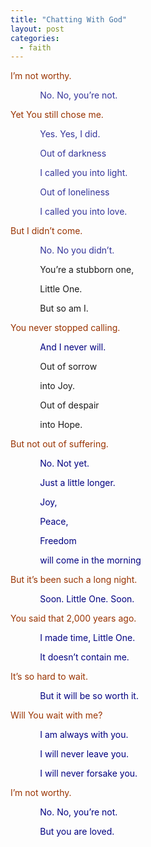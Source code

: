 ```yaml
---
title: "Chatting With God"
layout: post
categories: 
  - faith
---
```

<p><span style="color: #993300;">I&rsquo;m not worthy.</span></p>
<p>&nbsp;&nbsp;&nbsp;&nbsp;&nbsp;&nbsp;&nbsp;&nbsp;&nbsp;&nbsp;&nbsp; <span style="color: #333399;">No. No, you&rsquo;re not.</span></p>
<p><span style="color: #993300;">Yet You still chose me.</span></p>
<p>&nbsp;&nbsp;&nbsp;&nbsp;&nbsp;&nbsp;&nbsp;&nbsp;&nbsp;&nbsp;&nbsp; <span style="color: #333399;">Yes. Yes, I did.</span></p>
<p><span style="color: #333399;">&nbsp;&nbsp;&nbsp;&nbsp;&nbsp;&nbsp;&nbsp;&nbsp;&nbsp;&nbsp;&nbsp; Out of darkness</span></p>
<p><span style="color: #333399;">&nbsp;&nbsp;&nbsp;&nbsp;&nbsp;&nbsp;&nbsp;&nbsp;&nbsp;&nbsp;&nbsp; I called you into light.</span></p>
<p><span style="color: #333399;">&nbsp;&nbsp;&nbsp;&nbsp;&nbsp;&nbsp;&nbsp;&nbsp;&nbsp;&nbsp;&nbsp; Out of loneliness</span></p>
<p><span style="color: #333399;">&nbsp;&nbsp;&nbsp;&nbsp;&nbsp;&nbsp;&nbsp;&nbsp;&nbsp;&nbsp;&nbsp; I called you into love.</span></p>
<p><span style="color: #993300;">But I didn&rsquo;t come.</span></p>
<p>&nbsp;&nbsp;&nbsp;&nbsp;&nbsp;&nbsp;&nbsp;&nbsp;&nbsp;&nbsp;&nbsp; <span style="color: #333399;">No. No you didn&rsquo;t.</span></p>
<p>&nbsp;&nbsp;&nbsp;&nbsp;&nbsp;&nbsp;&nbsp;&nbsp;&nbsp;&nbsp;&nbsp; You&rsquo;re a stubborn one,</p>
<p>&nbsp;&nbsp;&nbsp;&nbsp;&nbsp;&nbsp;&nbsp;&nbsp;&nbsp;&nbsp;&nbsp; Little One.</p>
<p>&nbsp;&nbsp;&nbsp;&nbsp;&nbsp;&nbsp;&nbsp;&nbsp;&nbsp;&nbsp;&nbsp; But so am I.</p>
<p><span style="color: #993300;">You never stopped calling.</span></p>
<p>&nbsp;&nbsp;&nbsp;&nbsp;&nbsp;&nbsp;&nbsp;&nbsp;&nbsp;&nbsp;&nbsp; <span style="color: #000080;">And I never will.</span></p>
<p>&nbsp;&nbsp;&nbsp;&nbsp;&nbsp;&nbsp;&nbsp;&nbsp;&nbsp;&nbsp;&nbsp; Out of sorrow</p>
<p>&nbsp; &nbsp; &nbsp; &nbsp; &nbsp; &nbsp; into Joy.</p>
<p>&nbsp;&nbsp;&nbsp;&nbsp;&nbsp;&nbsp;&nbsp;&nbsp;&nbsp;&nbsp;&nbsp; Out of despair</p>
<p>&nbsp; &nbsp; &nbsp; &nbsp; &nbsp; &nbsp; into Hope.</p>
<p><span style="color: #993300;">But not out of suffering.</span></p>
<p>&nbsp;&nbsp;&nbsp;&nbsp;&nbsp;&nbsp;&nbsp;&nbsp;&nbsp;&nbsp;&nbsp; <span style="color: #000080;">No. Not yet.</span></p>
<p><span style="color: #000080;">&nbsp;&nbsp;&nbsp;&nbsp;&nbsp;&nbsp;&nbsp;&nbsp;&nbsp;&nbsp;&nbsp; Just a little longer.</span></p>
<p><span style="color: #000080;">&nbsp;&nbsp;&nbsp;&nbsp;&nbsp;&nbsp;&nbsp;&nbsp;&nbsp;&nbsp;&nbsp; Joy,</span></p>
<p><span style="color: #000080;">&nbsp;&nbsp;&nbsp;&nbsp;&nbsp;&nbsp;&nbsp;&nbsp;&nbsp;&nbsp;&nbsp; Peace,</span></p>
<p><span style="color: #000080;">&nbsp;&nbsp;&nbsp;&nbsp;&nbsp;&nbsp;&nbsp;&nbsp;&nbsp;&nbsp;&nbsp; Freedom</span></p>
<p><span style="color: #000080;">&nbsp; &nbsp; &nbsp; &nbsp; &nbsp; &nbsp; will come in the morning</span></p>
<p><span style="color: #993300;">But it&rsquo;s been such a long night.</span></p>
<p>&nbsp;&nbsp;&nbsp;&nbsp;&nbsp;&nbsp;&nbsp;&nbsp;&nbsp;&nbsp;&nbsp;<span style="color: #000080;"> Soon. Little One. Soon.</span></p>
<p><span style="color: #993300;">You said that 2,000 years ago.</span></p>
<p>&nbsp;&nbsp;&nbsp;&nbsp;&nbsp;&nbsp;&nbsp;&nbsp;&nbsp;&nbsp;<span style="color: #000080;">&nbsp; I made time, Little One.</span></p>
<p><span style="color: #000080;">&nbsp;&nbsp;&nbsp;&nbsp;&nbsp;&nbsp;&nbsp;&nbsp;&nbsp;&nbsp;&nbsp; It doesn&rsquo;t contain me.</span></p>
<p><span style="color: #993300;">It&rsquo;s so hard to wait.</span></p>
<p>&nbsp;&nbsp;&nbsp;&nbsp;&nbsp;&nbsp;&nbsp;&nbsp;&nbsp;&nbsp;&nbsp; <span style="color: #000080;">But it will be so worth it.</span></p>
<p><span style="color: #993300;">Will You wait with me?</span></p>
<p>&nbsp;&nbsp;&nbsp;&nbsp;&nbsp;&nbsp;&nbsp;&nbsp;&nbsp;&nbsp;&nbsp; <span style="color: #000080;">I am always with you.</span></p>
<p><span style="color: #000080;">&nbsp;&nbsp;&nbsp;&nbsp;&nbsp;&nbsp;&nbsp;&nbsp;&nbsp;&nbsp;&nbsp; I will never leave you.</span></p>
<p><span style="color: #000080;">&nbsp; &nbsp; &nbsp; &nbsp; &nbsp; &nbsp; I will never forsake you.</span></p>
<p><span style="color: #993300;">I&rsquo;m not worthy.</span></p>
<p>&nbsp;&nbsp;&nbsp;&nbsp;&nbsp;&nbsp;&nbsp;&nbsp;&nbsp;&nbsp;&nbsp;<span style="color: #000080;"> No. No, you&rsquo;re not.</span></p>
<p><span style="color: #000080;">&nbsp;&nbsp;&nbsp;&nbsp;&nbsp;&nbsp;&nbsp;&nbsp;&nbsp;&nbsp;&nbsp; But you are loved.</span></p>
